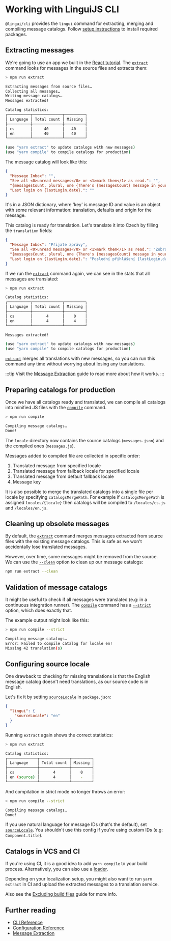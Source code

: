 # Working with LinguiJS CLI

`@lingui/cli` provides the `lingui` command for extracting, merging and compiling message catalogs. Follow [setup instructions](/docs/ref/cli.md) to install required packages.

## Extracting messages

We're going to use an app we built in the [React tutorial](/docs/tutorials/react.md). The [`extract`](/docs/ref/cli.md#extract) command looks for messages in the source files and extracts them:

```bash npm2yarn
> npm run extract

Extracting messages from source files…
Collecting all messages…
Writing message catalogs…
Messages extracted!

Catalog statistics:
┌──────────┬─────────────┬─────────┐
│ Language │ Total count │ Missing │
├──────────┼─────────────┼─────────┤
│ cs       │     40      │   40    │
│ en       │     40      │   40    │
└──────────┴─────────────┴─────────┘

(use "yarn extract" to update catalogs with new messages)
(use "yarn compile" to compile catalogs for production)
```

The message catalog will look like this:

```json
{
  "Message Inbox": "",
  "See all <0>unread messages</0> or <1>mark them</1> as read.": "",
  "{messagesCount, plural, one {There's {messagesCount} message in your inbox.} other {There are {messagesCount} messages in your inbox.}}": "",
  "Last login on {lastLogin,date}.": ""
}
```

It's in a JSON dictionary, where 'key' is message ID and value is an object with some relevant information: translation, defaults and origin for the message.

This catalog is ready for translation. Let's translate it into Czech by filling the `translation` fields:

```json
{
  "Message Inbox": "Přijaté zprávy",
  "See all <0>unread messages</0> or <1>mark them</1> as read.": "Zobrazit všechny <0>nepřečtené zprávy</0> nebo je <1>označit</1> jako přečtené.",
  "{messagesCount, plural, one {There's {messagesCount} message in your inbox.} other {There are {messagesCount} messages in your inbox.}}": "{messagesCount, plural, one {V příchozí poště je {messagesCount} zpráva.} few {V příchozí poště jsou {messagesCount} zprávy. } other {V příchozí poště je {messagesCount} zpráv.}}",
  "Last login on {lastLogin,date}.": "Poslední přihlášení {lastLogin,date}"
}
```

If we run the [`extract`](/docs/ref/cli.md#extract) command again, we can see in the stats that all messages are translated:

```bash npm2yarn
> npm run extract

Catalog statistics:
┌──────────┬─────────────┬─────────┐
│ Language │ Total count │ Missing │
├──────────┼─────────────┼─────────┤
│ cs       │      4      │    0    │
│ en       │      4      │    4    │
└──────────┴─────────────┴─────────┘

Messages extracted!

(use "yarn extract" to update catalogs with new messages)
(use "yarn compile" to compile catalogs for production)
```

[`extract`](/docs/ref/cli.md#extract) merges all translations with new messages, so you can run this command any time without worrying about losing any translations.

:::tip
Visit the [Message Extraction](/docs/guides/message-extraction.md) guide to read more about how it works.
:::

## Preparing catalogs for production

Once we have all catalogs ready and translated, we can compile all catalogs into minified JS files with the [`compile`](/docs/ref/cli.md#compile) command.

```bash npm2yarn
> npm run compile

Compiling message catalogs…
Done!
```

The `locale` directory now contains the source catalogs (`messages.json`) and the compiled ones (`messages.js`).

Messages added to compiled file are collected in specific order:

1.  Translated message from specified locale
2.  Translated message from fallback locale for specified locale
3.  Translated message from default fallback locale
4.  Message key

It is also possible to merge the translated catalogs into a single file per locale by specifying `catalogsMergePath`. For example if `catalogsMergePath` is assigned `locales/{locale}` then catalogs will be compiled to `/locales/cs.js` and `/locales/en.js`.

## Cleaning up obsolete messages

By default, the [`extract`](/docs/ref/cli.md#extract) command merges messages extracted from source files with the existing message catalogs. This is safe as we won't accidentally lose translated messages.

However, over time, some messages might be removed from the source. We can use the [`--clean`](/docs/ref/cli.md#extract-clean) option to clean up our message catalogs:

```bash npm2yarn
npm run extract --clean
```

## Validation of message catalogs

It might be useful to check if all messages were translated (e.g: in a continuous integration runner). The [`compile`](/docs/ref/cli.md#compile) command has a [`--strict`](/docs/ref/cli.md#compile-strict) option, which does exactly that.

The example output might look like this:

```bash npm2yarn
> npm run compile --strict

Compiling message catalogs…
Error: Failed to compile catalog for locale en!
Missing 42 translation(s)
```

## Configuring source locale

One drawback to checking for missing translations is that the English message catalog doesn't need translations, as our source code is in English.

Let's fix it by setting [`sourceLocale`](/docs/ref/conf.md#sourcelocale) in `package.json`:

```json title="package.json"
{
  "lingui": {
    "sourceLocale": "en"
  }
}
```

Running `extract` again shows the correct statistics:

```bash npm2yarn
> npm run extract

Catalog statistics:
┌─────────────┬─────────────┬─────────┐
│ Language    │ Total count │ Missing │
├─────────────┼─────────────┼─────────┤
│ cs          │      4      │    0    │
│ en (source) │      4      │    -    │
└─────────────┴─────────────┴─────────┘
```

And compilation in strict mode no longer throws an error:

```bash npm2yarn
> npm run compile --strict

Compiling message catalogs…
Done!
```

If you use natural language for message IDs (that's the default), set [`sourceLocale`](/docs/ref/conf.md#sourcelocale). You shouldn't use this config if you're using custom IDs (e.g: `Component.title`).

## Catalogs in VCS and CI

If you're using CI, it is a good idea to add `yarn compile` to your build process. Alternatively, you can also use a [loader](/docs/ref/loader.md).

Depending on your localization setup, you might also want to run `yarn extract` in CI and upload the extracted messages to a translation service.

Also see the [Excluding build files](/docs/guides/excluding-build-files.md) guide for more info.

## Further reading

- [CLI Reference](/docs/ref/cli.md)
- [Configuration Reference](/docs/ref/conf.md)
- [Message Extraction](/docs/guides/message-extraction.md)
